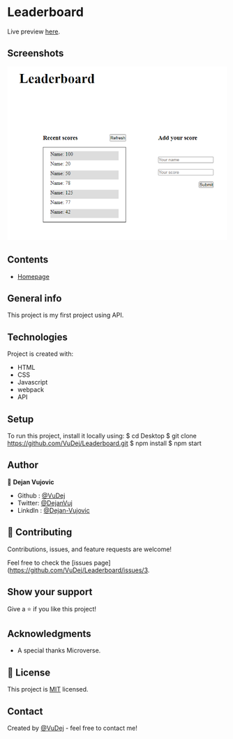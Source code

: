# Leaderboard

Live preview [here]( https://vudej.github.io/Leaderboard/). 

## Screenshots
![Example screenshot](img/screenshot.PNG)

## Contents
* [Homepage](#homepage)

## General info
This project is my first project using API.

## Technologies
Project is created with:
* HTML
* CSS
* Javascript
* webpack
* API

## Setup
To run this project, install it locally using:
$ cd Desktop
$ git clone https://github.com/VuDej/Leaderboard.git
$ npm install
$ npm start

## Author

👤 **Dejan Vujovic**

- Github : [@VuDej](https://github.com/VuDej)
- Twitter: [@DejanVuj](https://twitter.com/DejanVuj)
- LinkdIn : [@Dejan-Vujovic](https://www.linkedin.com/in/dejan-vujovic-5a0672225/)


## 🤝 Contributing

Contributions, issues, and feature requests are welcome!

Feel free to check the [issues page](https://github.com/VuDej/Leaderboard/issues/3.

## Show your support

Give a ⭐️ if you like this project!

## Acknowledgments

- A special thanks Microverse.

## 📝 License

This project is [MIT](LICENSE) licensed.

## Contact
Created by [@VuDej](https://github.com/VuDej) - feel free to contact me!
